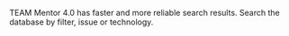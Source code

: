 TEAM Mentor 4.0 has faster and more reliable search results. Search the database by filter, issue or technology.